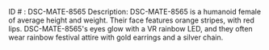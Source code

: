 ID # : DSC-MATE-8565
Description: DSC-MATE-8565 is a humanoid female of average height and weight. Their face features orange stripes, with red lips. DSC-MATE-8565's eyes glow with a VR rainbow LED, and they often wear rainbow festival attire with gold earrings and a silver chain.